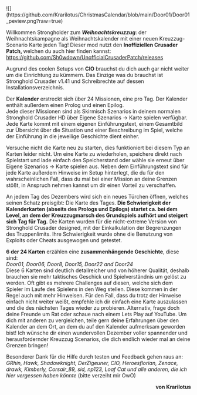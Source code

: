<p>![](https://github.com/Krarilotus/ChristmasCalendar/blob/main/Door01/Door01_peview.png?raw=true)</p>
<p>Willkommen Strongholder zum <em><strong>Weihnachtskreuzzug</strong></em>: der Weihnachtskampagne als Weihnachtskalender mit einer neuen Kreuzzug-Scenario Karte jeden Tag! Dieser mod nutzt den <strong>Inoffiziellen Crusader Patch, </strong>welchen du auch hier finden kannst:<a href="https://github.com/Sh0wdown/UnofficialCrusaderPatch/releases"> https://github.com/Sh0wdown/UnofficialCrusaderPatch/releases </a></p>
<p>Augrund des coolen Setups von <strong>CIO</strong> brauchst du dich auch gar nicht weiter um die Einrichtung zu k&uuml;mmern. Das Einzige was du brauchst ist Stronghold Crusader v1.41 und Schreibrechte auf dessen Installationsverzeichnis.</p>
<p>Der <strong>Kalender</strong> erstreckt sich &uuml;ber 24 Missionen, eine pro Tag. Der Kalender enth&auml;lt au&szlig;erdem einen Prolog und einen Epilog.<br />Jede dieser Missionen sind als Skirmisch Szenarios in deinem normalen Stronghold Crusader HD &uuml;ber Eigene Szenarios -&gt; Karte spielen verf&uuml;gbar. Jede Karte kommt mit einem eigenen Einf&uuml;hrungstext, einem Gesamtbild zur &Uuml;bersicht &uuml;ber die Situation und einer Beschreibung im Spiel, welche der Einf&uuml;hrung in die jeweilige Geschichte dient einher.</p>
<p>Versuche nicht die Karte neu zu starten, dies funktioniert bei diesem Typ an Karten leider nicht. Um eine Karte zu wiederholen, speichere direkt nach Spielstart und lade einfach den Speicherstand oder w&auml;hle sie erneut &uuml;ber Eigene Szenarios -&gt; Karte spielen aus. Neben dem Einf&uuml;hrungstext sind f&uuml;r jede Karte au&szlig;erdem Hinweise im Setup hinterlegt, die du f&uuml;r den wahrscheinlichen Fall, dass du mal bei einer Mission an deine Grenzen st&ouml;&szlig;t, in Anspruch nehmen kannst um dir einen Vorteil zu verschaffen.</p>
<p>An jedem Tag des Dezembers wird sich ein neues T&uuml;rchen &ouml;ffnen, welches seinen Schatz preisgibt: Die Karte des Tages. <strong>Die Schwierigkeit der Kalenderkarten (abseits des Prologs und Epilogs) startet ca. bei dem Level, an dem der Kreuzzugmarsch des Grundspiels aufh&ouml;rt und steigert sich Tag f&uuml;r Tag.</strong> Die Karten wurden f&uuml;r die nicht-extreme Version von Stronghold Crusader designed, mit der Einkalkulation der Begrenzungen des Truppenlimits. Ihre Schwierigkeit wurde ohne die Benutzung von Exploits oder Cheats ausgewogen und getestet.&nbsp;</p>
<p><strong>6 der 24 Karten</strong> erz&auml;hlen eine <strong>zusammenh&auml;ngende Geschichte</strong>, diese sind: <br /><em>Door01, Door06, Door8, Door15, Door22 and Door24</em><br />Diese 6 Karten sind deutlich detailreicher und von h&ouml;herer Qualit&auml;t, deshalb brauchen sie mehr taktisches Geschick und Spielverst&auml;ndnis um gel&ouml;st zu werden. Oft gibt es mehrere Challenges auf diesen, welche sich dem Spieler im Laufe des Spielens in den Weg stellen. Diese kommen in der Regel auch mit mehr Hinweisen. F&uuml;r den Fall, dass du trotz der Hinweise einfach nicht weiter wei&szlig;t, empfehle ich dir einfach eine Karte auszulassen und die des n&auml;chsten Tages wieder zu probieren. Alternativ, frage doch deine Freunde um Rat oder schaue nach einem Lets Play auf YouTube. Um dich mit anderen zu vergleichen, teile gern deine Erfahrungen &uuml;ber den Kalender an dem Ort, an dem du auf den Kalender aufmerksam geworden bist! Ich w&uuml;nsche dir einen wundervollen Dezember voller spannender und herausfordernder Kreuzzug Scenarios, die dich endlich wieder mal an deine Grenzen bringen!</p>
<p>Besonderer Dank f&uuml;r die Hilfe durch testen und Feedback gehen raus an: <em>GRhin, Hawk, Shadowknight, DerZigeuner, CIO, Heroesflorian, Zenace, drawk, Kimberly, Corsair_89, sid, np123, Loaf Cat und alle anderen, die ich hier vergessen haben k&ouml;nnte</em> (bitte verzeiht mir OwO)</p>
<p style="text-align: right;"><strong> von Krarilotus</strong></p>